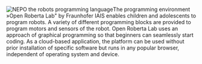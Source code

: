![NEPO the robots programming language](![](https://github.com/OpenRoberta/robertalab/OpenRobertaServer/staticResources/css/img/logo.png))The programming environment »Open Roberta Lab" by Fraunhofer IAIS enables children and adolescents to program robots. A variety of different programming blocks are provided to program motors and sensors of the robot. Open Roberta Lab uses an approach of graphical programming so that beginners can seamlessly start coding. As a cloud-based application, the platform can be used without prior installation of specific software but runs in any popular browser, independent of operating system and device.
